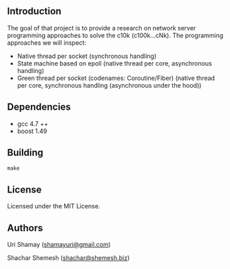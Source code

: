 ## Introduction

The goal of that project is to provide a research on network server programming approaches to solve the c10k (c100k...cNk). The programming approaches we will inspect:

* Native thread per socket 
  (synchronous handling)
* State machine based on epoll 
  (native thread per core, asynchronous handling)
* Green thread per socket (codenames: Coroutine/Fiber) 
  (native thread per core, synchronous handling (asynchronous under the hood))

## Dependencies

* gcc 4.7 ++
* boost 1.49

## Building

    make

## License

Licensed under the MIT License.

## Authors

Uri Shamay (shamayuri@gmail.com)

Shachar Shemesh (shachar@shemesh.biz)
